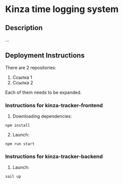 # Kinza time logging system

## Description

...

## Deployment Instructions

There are 2 repositories:

1. Ссылка 1
2. Ссылка 2

Each of them needs to be expanded.

### Instructions for kinza-tracker-frontend

1. Downloading dependencies:

```shell
npm install
```

2. Launch:

```shell
npm run start
```

### Instructions for kinza-tracker-backend

1. Launch:

```shell
sail up
```
